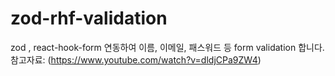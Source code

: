 # zod-rhf-validation
zod , react-hook-form 연동하여 이름, 이메일, 패스워드 등 form validation 합니다. 참고자료: (https://www.youtube.com/watch?v=dldjCPa9ZW4)

